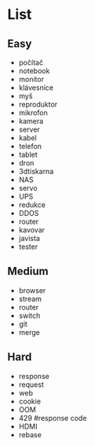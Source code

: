 # List

## Easy

- počítač
- notebook
- monitor
- klávesnice
- myš
- reproduktor
- mikrofon
- kamera
- server
- kabel
- telefon
- tablet
- dron
- 3dtiskarna
- NAS
- servo
- UPS
- redukce
- DDOS
- router
- kavovar
- javista
- tester

## Medium

- browser
- stream
- router
- switch
- git
- merge

## Hard

- response
- request
- web
- cookie
- OOM
- 429 #response code
- HDMI
- rebase
